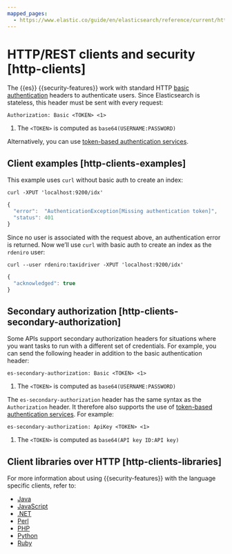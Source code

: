 ```yaml
---
mapped_pages:
  - https://www.elastic.co/guide/en/elasticsearch/reference/current/http-clients.html
---
```


# HTTP/REST clients and security [http-clients]

The {{es}} {{security-features}} work with standard HTTP [basic authentication](https://en.wikipedia.org/wiki/Basic_access_authentication) headers to authenticate users. Since Elasticsearch is stateless, this header must be sent with every request:

```shell
Authorization: Basic <TOKEN> <1>
```

1. The `<TOKEN>` is computed as `base64(USERNAME:PASSWORD)`


Alternatively, you can use [token-based authentication services](../users-roles/cluster-or-deployment-auth/token-based-authentication-services.md).


## Client examples [http-clients-examples] 

This example uses `curl` without basic auth to create an index:

```shell
curl -XPUT 'localhost:9200/idx'
```

```js
{
  "error":  "AuthenticationException[Missing authentication token]",
  "status": 401
}
```

Since no user is associated with the request above, an authentication error is returned. Now we’ll use `curl` with basic auth to create an index as the `rdeniro` user:

```shell
curl --user rdeniro:taxidriver -XPUT 'localhost:9200/idx'
```

```js
{
  "acknowledged": true
}
```


## Secondary authorization [http-clients-secondary-authorization] 

Some APIs support secondary authorization headers for situations where you want tasks to run with a different set of credentials. For example, you can send the following header in addition to the basic authentication header:

```shell
es-secondary-authorization: Basic <TOKEN> <1>
```

1. The `<TOKEN>` is computed as `base64(USERNAME:PASSWORD)`


The `es-secondary-authorization` header has the same syntax as the `Authorization` header. It therefore also supports the use of [token-based authentication services](../users-roles/cluster-or-deployment-auth/token-based-authentication-services.md). For example:

```shell
es-secondary-authorization: ApiKey <TOKEN> <1>
```

1. The `<TOKEN>` is computed as `base64(API key ID:API key)`



## Client libraries over HTTP [http-clients-libraries] 

For more information about using {{security-features}} with the language specific clients, refer to:

* [Java](elasticsearch-java://docs/reference/elasticsearch/elasticsearch-client-java-api-client/_basic_authentication.md)
* [JavaScript](elasticsearch-js://docs/reference/elasticsearch/elasticsearch-client-javascript-api/connecting.md)
* [.NET](elasticsearch-net://docs/reference/elasticsearch/elasticsearch-client-net-api/configuration.md)
* [Perl](https://metacpan.org/pod/Search::Elasticsearch::Cxn::HTTPTiny#CONFIGURATION)
* [PHP](elasticsearch-php://docs/reference/elasticsearch/elasticsearch-client-php-api/connecting.md)
* [Python](https://elasticsearch-py.readthedocs.io/en/master/#ssl-and-authentication)
* [Ruby](https://github.com/elasticsearch/elasticsearch-ruby/tree/master/elasticsearch-transport#authentication)

